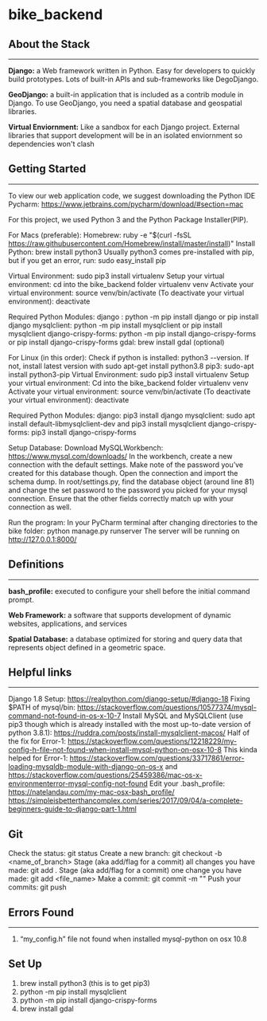 # bike_backend

## About the Stack
---
**Django:** a Web framework written in Python. Easy for developers to quickly build prototypes. Lots of built-in APIs and sub-frameworks like DegoDjango.

**GeoDjango:** a built-in application that is included as a contrib module in Django. To use GeoDjango, you need a spatial database and geospatial libraries.

**Virtual Enviornment:** Like a sandbox for each Django project. External libraries that support development will be in an isolated enviornment so dependencies won't clash


## Getting Started
---

To view our web application code, we suggest downloading the Python IDE Pycharm: https://www.jetbrains.com/pycharm/download/#section=mac

For this project, we used Python 3 and the Python Package Installer(PIP). 

For Macs (preferable):
Homebrew: ruby -e "$(curl -fsSL https://raw.githubusercontent.com/Homebrew/install/master/install)" 
Install Python: brew install python3
Usually python3 comes pre-installed with pip, but if you get an error, run: sudo easy_install pip

Virtual Environment: sudo pip3 install virtualenv 
Setup your virtual environment:
cd into the bike_backend folder
virtualenv venv
Activate your virtual environment: source venv/bin/activate
(To deactivate your virtual environment): deactivate

Required Python Modules:
django : python -m pip install django or pip install django
mysqlclient: python -m pip install mysqlclient or pip install mysqlclient
django-crispy-forms: python -m pip install django-crispy-forms or pip install django-crispy-forms 
gdal: brew install gdal (optional)

For Linux (in this order):
Check if python is installed: python3 --version. If not, install latest version with sudo apt-get install python3.8
pip3: sudo-apt install python3-pip
Virtual Environment: sudo pip3 install virtualenv 
Setup your virtual environment:
Cd into the bike_backend folder
virtualenv venv
Activate your virtual environment: source venv/bin/activate
(To deactivate your virtual environment): deactivate

Required Python Modules:
django: pip3 install django
mysqlclient: sudo apt install default-libmysqlclient-dev and pip3 install mysqlclient
django-crispy-forms: pip3 install django-crispy-forms

Setup Database:
Download MySQLWorkbench: https://www.mysql.com/downloads/
In the workbench, create a new connection with the default settings. Make note of the password you’ve created for this database though.
Open the connection and import the schema dump.
In root/settings.py, find the database object (around line 81) and change the set password to the password you picked for your mysql connection. Ensure that the other fields correctly match up with your connection as well.

Run the program:
In your PyCharm terminal after changing directories to the bike folder: python manage.py runserver
The server will be running on http://127.0.0.1:8000/


## Definitions
---
**bash_profile:**  executed to configure your shell before the initial command prompt.

**Web Framework:** a software that supports development of dynamic websites, applications, and services

**Spatial Database:** a database optimized for storing and query data that represents object defined in a geometric space. 

## Helpful links
---
Django 1.8 Setup: https://realpython.com/django-setup/#django-18
Fixing $PATH of mysql/bin: https://stackoverflow.com/questions/10577374/mysql-command-not-found-in-os-x-10-7
Install MySQL and MySQLClient (use pip3 though which is already installed with the most up-to-date version of python 3.8.1): https://ruddra.com/posts/install-mysqlclient-macos/
Half of the fix for Error-1: https://stackoverflow.com/questions/12218229/my-config-h-file-not-found-when-install-mysql-python-on-osx-10-8
This kinda helped for Error-1: https://stackoverflow.com/questions/33717861/error-loading-mysqldb-module-with-django-on-os-x and https://stackoverflow.com/questions/25459386/mac-os-x-environmenterror-mysql-config-not-found
Edit your .bash_profile: https://natelandau.com/my-mac-osx-bash_profile/
https://simpleisbetterthancomplex.com/series/2017/09/04/a-complete-beginners-guide-to-django-part-1.html

## Git
Check the status: git status
Create a new branch: git checkout -b <name_of_branch>
Stage (aka add/flag for a commit) all changes you have made: git add .
Stage (aka add/flag for a commit) one change you have made: git add <file_name>
Make a commit: git commit -m "<message>"
Push your commits: git push

## Errors Found
---
1. “my_config.h” file not found when installed mysql-python on osx 10.8

## Set Up
1. brew install python3 (this is to get pip3)
2. python -m pip install mysqlclient
3. python -m pip install django-crispy-forms
5. brew install gdal
